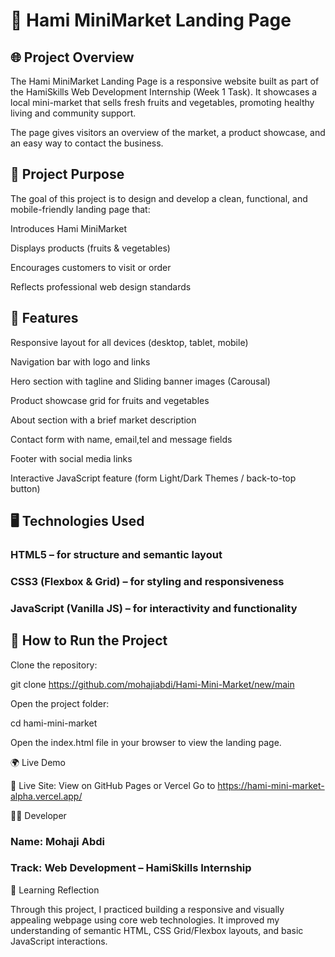 # 🛒 Hami MiniMarket Landing Page
## 🌐 Project Overview

The Hami MiniMarket Landing Page is a responsive website built as part of the HamiSkills Web Development Internship (Week 1 Task).
It showcases a local mini-market that sells fresh fruits and vegetables, promoting healthy living and community support.

The page gives visitors an overview of the market, a product showcase, and an easy way to contact the business.


## 🎯 Project Purpose

The goal of this project is to design and develop a clean, functional, and mobile-friendly landing page that:

Introduces Hami MiniMarket

Displays products (fruits & vegetables)

Encourages customers to visit or order

Reflects professional web design standards

## 🧱 Features

Responsive layout for all devices (desktop, tablet, mobile)

Navigation bar with logo and links

Hero section with tagline and Sliding banner images (Carousal)

Product showcase grid for fruits and vegetables

About section with a brief market description

Contact form with name, email,tel and message fields

Footer with social media links

Interactive JavaScript feature (form Light/Dark Themes / back-to-top button)

## 🖥️ Technologies Used

### HTML5 – for structure and semantic layout

### CSS3 (Flexbox & Grid) – for styling and responsiveness

### JavaScript (Vanilla JS) – for interactivity and functionality

## 🚀 How to Run the Project

Clone the repository:

git clone https://github.com/mohajiabdi/Hami-Mini-Market/new/main


Open the project folder:

cd hami-mini-market


Open the index.html file in your browser to view the landing page.

🌍 Live Demo

🔗 Live Site: View on GitHub Pages or Vercel
Go to https://hami-mini-market-alpha.vercel.app/

🧑‍💻 Developer

### Name: Mohaji Abdi
### Track: Web Development – HamiSkills Internship








💬 Learning Reflection

Through this project, I practiced building a responsive and visually appealing webpage using core web technologies.
It improved my understanding of semantic HTML, CSS Grid/Flexbox layouts, and basic JavaScript interactions.

